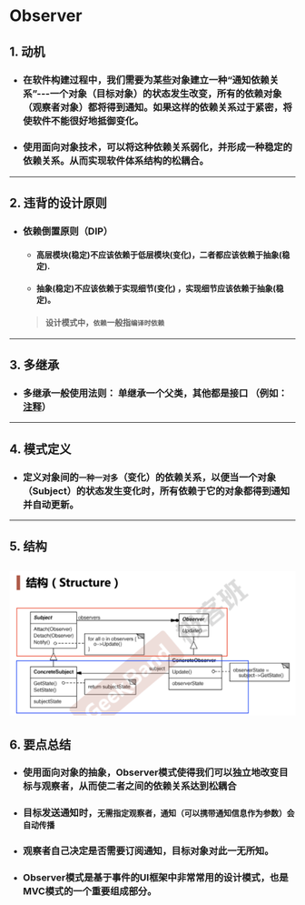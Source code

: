 # Observer
## 1. 动机
- ### 在软件构建过程中，我们需要为某些对象建立一种“通知依赖关系”---一个对象（目标对象）的状态发生改变，所有的依赖对象（观察者对象）都将得到通知。如果这样的依赖关系过于紧密，将使软件不能很好地抵御变化。
- ### 使用面向对象技术，可以将这种依赖关系弱化，并形成一种稳定的依赖关系。从而实现软件体系结构的松耦合。

---

## 2. 违背的设计原则
- ### 依赖倒置原则（DIP）
  - #### 高层模块(稳定)不应该依赖于低层模块(变化)，二者都应该依赖于抽象(稳定).
  - #### 抽象(稳定)不应该依赖于实现细节(变化) ，实现细节应该依赖于抽象(稳定)。
  > #### 设计模式中，```依赖```一般指```编译时依赖```

---
## 3. 多继承
- ### 多继承一般使用法则： 单继承一个父类，其他都是接口 （例如：[注释](./code/MainForm.cpp)）

---
## 4. 模式定义
- ### 定义对象间的```一种一对多```（变化）的依赖关系，以便当一个对象（Subject）的状态发生变化时，所有依赖于它的对象都得到通知并自动更新。

---
## 5. 结构
![结构](./资源/结构.png)
---
## 6. 要点总结
- ### 使用面向对象的抽象，Observer模式使得我们可以独立地改变目标与观察者，从而使二者之间的依赖关系达到松耦合
- ### 目标发送通知时，```无需指定观察者，通知（可以携带通知信息作为参数）会自动传播```
- ### 观察者自己决定是否需要订阅通知，目标对象对此一无所知。
- ### Observer模式是基于事件的UI框架中非常常用的设计模式，也是MVC模式的一个重要组成部分。